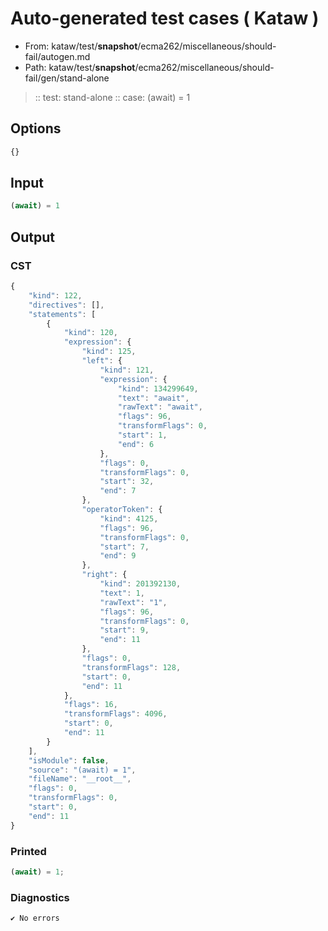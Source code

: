 # Auto-generated test cases ( Kataw )
- From: kataw/test/__snapshot__/ecma262/miscellaneous/should-fail/autogen.md
- Path: kataw/test/__snapshot__/ecma262/miscellaneous/should-fail/gen/stand-alone
> :: test: stand-alone
> :: case: (await) = 1
## Options

`````js
{}
`````
## Input

`````js
(await) = 1
`````
## Output

### CST

```javascript
{
    "kind": 122,
    "directives": [],
    "statements": [
        {
            "kind": 120,
            "expression": {
                "kind": 125,
                "left": {
                    "kind": 121,
                    "expression": {
                        "kind": 134299649,
                        "text": "await",
                        "rawText": "await",
                        "flags": 96,
                        "transformFlags": 0,
                        "start": 1,
                        "end": 6
                    },
                    "flags": 0,
                    "transformFlags": 0,
                    "start": 32,
                    "end": 7
                },
                "operatorToken": {
                    "kind": 4125,
                    "flags": 96,
                    "transformFlags": 0,
                    "start": 7,
                    "end": 9
                },
                "right": {
                    "kind": 201392130,
                    "text": 1,
                    "rawText": "1",
                    "flags": 96,
                    "transformFlags": 0,
                    "start": 9,
                    "end": 11
                },
                "flags": 0,
                "transformFlags": 128,
                "start": 0,
                "end": 11
            },
            "flags": 16,
            "transformFlags": 4096,
            "start": 0,
            "end": 11
        }
    ],
    "isModule": false,
    "source": "(await) = 1",
    "fileName": "__root__",
    "flags": 0,
    "transformFlags": 0,
    "start": 0,
    "end": 11
}
```

### Printed

```javascript
(await) = 1;
```

### Diagnostics

```javascript
✔ No errors
```

